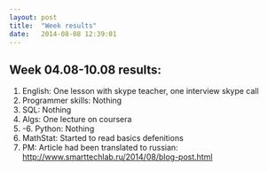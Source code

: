 ```yaml
---
layout: post
title:  "Week results"
date:   2014-08-08 12:39:01
---
```

Week 04.08-10.08 results:
---

1. English: One lesson with skype teacher, one interview skype call
2. Programmer skills: Nothing
3. SQL: Nothing
4. Algs: One lecture on coursera
5. -6. Python: Nothing
7. MathStat: Started to read basics defenitions
8. PM: Article had been translated to russian: http://www.smarttechlab.ru/2014/08/blog-post.html
